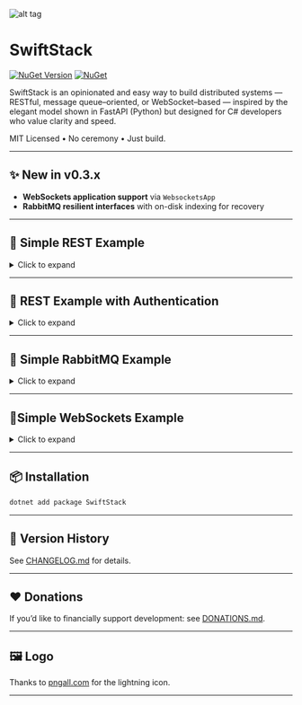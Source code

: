 ![alt tag](https://github.com/jchristn/swiftstack/blob/main/Assets/icon.ico?raw=true)

# SwiftStack

[![NuGet Version](https://img.shields.io/nuget/v/SwiftStack.svg?style=flat)](https://www.nuget.org/packages/SwiftStack/) [![NuGet](https://img.shields.io/nuget/dt/SwiftStack.svg)](https://www.nuget.org/packages/SwiftStack) 

SwiftStack is an opinionated and easy way to build distributed systems — RESTful, message queue–oriented, or WebSocket–based — inspired by the elegant model shown in FastAPI (Python) but designed for C# developers who value clarity and speed.

MIT Licensed • No ceremony • Just build.

---

## ✨ New in v0.3.x

- **WebSockets application support** via `WebsocketsApp`
- **RabbitMQ resilient interfaces** with on-disk indexing for recovery

---

## 🚀 Simple REST Example

<details>
<summary>Click to expand</summary>

```csharp
using SwiftStack;

class Program
{
    static async Task Main(string[] args)
    {
        SwiftStackApp app = new SwiftStackApp("My test application");

        app.Rest.Route("GET", "/", async (req) => "Hello world");

        app.Rest.Route("POST", "/loopback", async (req) => req.Data);

        app.Rest.Get("/search", async (req) =>
        {
            string query = req.Query["q"];
            if (string.IsNullOrEmpty(query)) query = "no query provided";
            int page = int.TryParse(req.Query["page"] as string, out int p) ? p : 1;

            return new
            {
                Query = query,
                Page = page,
                Message = $"Searching for '{query}' on page {page}"
            };
        });

        await app.Rest.Run();
    }
}
```
</details>

---

## 🔐 REST Example with Authentication

<details>
<summary>Click to expand</summary>

```csharp
using SwiftStack;

class Program
{
    static async Task Main(string[] args)
    {
        SwiftStackApp app = new SwiftStackApp("My secure app");
        app.Rest.AuthenticationRoute = AuthenticationRoute;

        app.Rest.Route("GET", "/authenticated", async (req) => "Hello, authenticated user", true);

        await app.Rest.Run();
    }

    static async Task<AuthResult> AuthenticationRoute(HttpContextBase ctx)
    {
        if (ctx.Request.Authorization?.Username == "user" &&
            ctx.Request.Authorization?.Password == "password")
        {
            ctx.Metadata = new { Authorized = true };
            return AuthResult.Permit();
        }
        return AuthResult.Deny();
    }
}
```
</details>

---

## 📨 Simple RabbitMQ Example

<details>
<summary>Click to expand</summary>

SwiftStack includes **first-class RabbitMQ support**, including *resilient* producer/consumer and broadcaster/receiver patterns.  
Resilient modes use on-disk index files to recover state across process restarts.

```csharp
using SwiftStack;
using SwiftStack.RabbitMq;

// Initialize app and RabbitMQ integration
SwiftStackApp app = new SwiftStackApp("RabbitMQ Example");
RabbitMqApp rabbit = new RabbitMqApp(app);

// Define queue settings
QueueProperties queueProps = new QueueProperties
{
    Hostname = "localhost",
    Name = "demo-queue",
    AutoDelete = true
};

// Create producer and consumer
var producer = new RabbitMqProducer<string>(app.Logging, queueProps, 1024 * 1024);
var consumer = new RabbitMqConsumer<string>(app.Logging, queueProps, true);

consumer.MessageReceived += (sender, e) =>
{
    Console.WriteLine($"[Consumer] {e.Data}");
};

// Initialize and send
await producer.InitializeAsync();
await consumer.InitializeAsync();

for (int i = 1; i <= 5; i++)
{
    await producer.SendMessage($"Message {i}", Guid.NewGuid().ToString());
    await Task.Delay(500);
}
```

**Resilient** versions are identical except you use:

```csharp
var producer = new ResilientRabbitMqProducer<string>(app.Logging, queueProps, "./producer.idx", 1024 * 1024);
var consumer = new ResilientRabbitMqConsumer<string>(app.Logging, queueProps, "./consumer.idx", 4, true);
```

and the same for broadcaster/receiver via:

```csharp
var broadcaster = new RabbitMqBroadcaster<MyType>(...);
var receiver = new RabbitMqBroadcastReceiver<MyType>(...);
```
</details>

---

## 🔌Simple WebSockets Example

<details>
<summary>Click to expand</summary>

SwiftStack makes it trivial to stand up **WebSocket servers** with routing, default handlers, and direct server→client messaging.

```csharp
using SwiftStack;
using SwiftStack.Websockets;

SwiftStackApp app = new SwiftStackApp("WebSockets Demo");
WebsocketsApp wsApp = new WebsocketsApp(app);

// Route for "echo"
wsApp.AddRoute("echo", async (msg, token) =>
{
    await msg.RespondAsync($"Echo: {msg.DataAsString}");
});

// Default route
wsApp.DefaultRoute = async (msg, token) =>
{
    await msg.RespondAsync("No route matched, sorry!");
};

// Start server
app.LoggingSettings.EnableConsole = true;
Task serverTask = wsApp.Run("127.0.0.1", 9006, CancellationToken.None);

// Example: sending server→client message after connect
wsApp.ClientConnected += async (sender, client) =>
{
    await wsApp.WebsocketServer.SendAsync(client.Guid, "Welcome to the server!");
};

await serverTask;
```

**Client** (any WebSocket library works — here’s with `System.Net.WebSockets`):

```csharp
using var ws = new ClientWebSocket();
await ws.ConnectAsync(new Uri("ws://127.0.0.1:9006/echo"), CancellationToken.None);
await ws.SendAsync(Encoding.UTF8.GetBytes("Hello"), WebSocketMessageType.Text, true, CancellationToken.None);
```
</details>

---

## 📦 Installation

```bash
dotnet add package SwiftStack
```

---

## 📜 Version History

See [CHANGELOG.md](CHANGELOG.md) for details.

---

## ❤️ Donations

If you’d like to financially support development: see [DONATIONS.md](DONATIONS.md).

---

## 🖼 Logo

Thanks to [pngall.com](https://www.pngall.com/fast-png/download/92775/) for the lightning icon.

---
